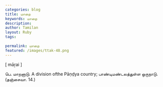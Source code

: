 ```yaml
---
categories: blog
title: மாறை
keywords: மாறை
description: 
author: Tamilan
layout: Ruby
tags: 
 
permalink: மாறை
featured: /images/ttak-48.png
---
```

  
[ māṟai ]  
  
பெ. மாறனாடு. A division ofthe Pāṇḍya country; பாண்டிமண்டலத்துள்ள ஒருநாடு. (தஞ்சைவா. 14.)